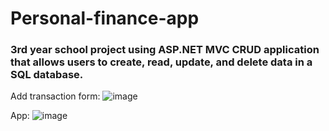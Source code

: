 # Personal-finance-app

### 3rd year school project using ASP.NET MVC CRUD application that allows users to create, read, update, and delete data in a SQL database.

Add transaction form:
![image](https://user-images.githubusercontent.com/97364589/222928464-5c58a7aa-711c-4971-b031-4a2a26660ea2.png)

App:
![image](https://user-images.githubusercontent.com/97364589/222928514-eac52f5d-680a-499c-ad88-565178dcf13d.png)





